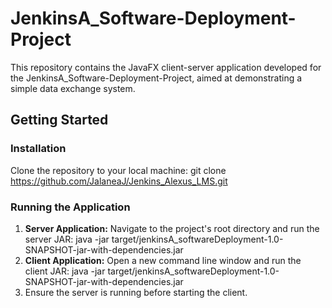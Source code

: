 # JenkinsA_Software-Deployment-Project

This repository contains the JavaFX client-server application developed for the JenkinsA_Software-Deployment-Project, aimed at demonstrating a simple data exchange system.

## Getting Started

### Installation

Clone the repository to your local machine: 
git clone https://github.com/JalaneaJ/Jenkins_Alexus_LMS.git


### Running the Application

1. **Server Application:** Navigate to the project's root directory and run the server JAR: java -jar target/jenkinsA_softwareDeployment-1.0-SNAPSHOT-jar-with-dependencies.jar
2. **Client Application:** Open a new command line window and run the client JAR: java -jar target/jenkinsA_softwareDeployment-1.0-SNAPSHOT-jar-with-dependencies.jar
3. Ensure the server is running before starting the client.

